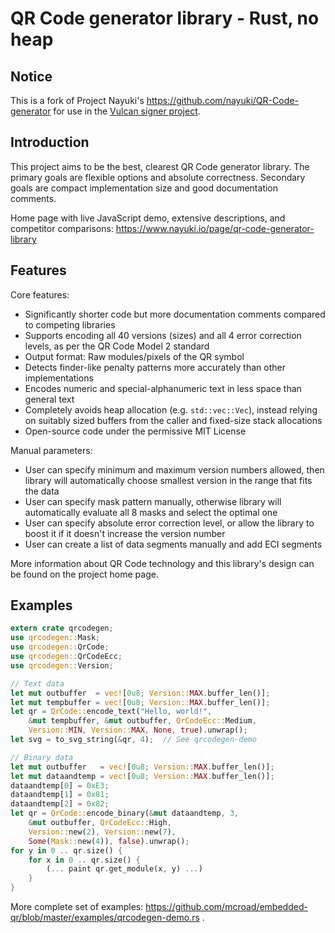 QR Code generator library - Rust, no heap
=========================================

## Notice

This is a fork of Project Nayuki's https://github.com/nayuki/QR-Code-generator 
for use in the [Vulcan signer project](https://github.com/mcroad/vulcan).


Introduction
------------

This project aims to be the best, clearest QR Code generator library. The primary goals are flexible options and absolute correctness. Secondary goals are compact implementation size and good documentation comments.

Home page with live JavaScript demo, extensive descriptions, and competitor comparisons: https://www.nayuki.io/page/qr-code-generator-library


Features
--------

Core features:

* Significantly shorter code but more documentation comments compared to competing libraries
* Supports encoding all 40 versions (sizes) and all 4 error correction levels, as per the QR Code Model 2 standard
* Output format: Raw modules/pixels of the QR symbol
* Detects finder-like penalty patterns more accurately than other implementations
* Encodes numeric and special-alphanumeric text in less space than general text
* Completely avoids heap allocation (e.g. `std::vec::Vec`), instead relying on suitably sized buffers from the caller and fixed-size stack allocations
* Open-source code under the permissive MIT License

Manual parameters:

* User can specify minimum and maximum version numbers allowed, then library will automatically choose smallest version in the range that fits the data
* User can specify mask pattern manually, otherwise library will automatically evaluate all 8 masks and select the optimal one
* User can specify absolute error correction level, or allow the library to boost it if it doesn't increase the version number
* User can create a list of data segments manually and add ECI segments

More information about QR Code technology and this library's design can be found on the project home page.


Examples
--------

```rust
extern crate qrcodegen;
use qrcodegen::Mask;
use qrcodegen::QrCode;
use qrcodegen::QrCodeEcc;
use qrcodegen::Version;

// Text data
let mut outbuffer  = vec![0u8; Version::MAX.buffer_len()];
let mut tempbuffer = vec![0u8; Version::MAX.buffer_len()];
let qr = QrCode::encode_text("Hello, world!",
    &mut tempbuffer, &mut outbuffer, QrCodeEcc::Medium,
    Version::MIN, Version::MAX, None, true).unwrap();
let svg = to_svg_string(&qr, 4);  // See qrcodegen-demo

// Binary data
let mut outbuffer   = vec![0u8; Version::MAX.buffer_len()];
let mut dataandtemp = vec![0u8; Version::MAX.buffer_len()];
dataandtemp[0] = 0xE3;
dataandtemp[1] = 0x81;
dataandtemp[2] = 0x82;
let qr = QrCode::encode_binary(&mut dataandtemp, 3,
    &mut outbuffer, QrCodeEcc::High,
    Version::new(2), Version::new(7),
    Some(Mask::new(4)), false).unwrap();
for y in 0 .. qr.size() {
    for x in 0 .. qr.size() {
        (... paint qr.get_module(x, y) ...)
    }
}
```

More complete set of examples: https://github.com/mcroad/embedded-qr/blob/master/examples/qrcodegen-demo.rs .
